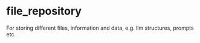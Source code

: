 # file_repository
For storing different files, information and data, e.g. llm structures, prompts etc.
